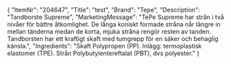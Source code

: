 {
  "ItemNr": "204647",
  "Title": "test",
  "Brand": "Tepe",
  "Description": "Tandborste Supreme",
  "MarketingMessage": "TePe Supreme har strån i två nivåer för bättre åtkomlighet. De långa koniskt formade stråna når längre in mellan tänderna medan de korta, mjuka stråna rengör resten av tanden. Tandborsten har ett kraftigt skaft med tumgrepp för en säker och behaglig känsla.",
  "Ingredients": "Skaft Polypropen (PP). Inlägg: termoplastisk elastomer (TPE). Strån Polybutylentereftalat (PBT), dvs polyester."
}